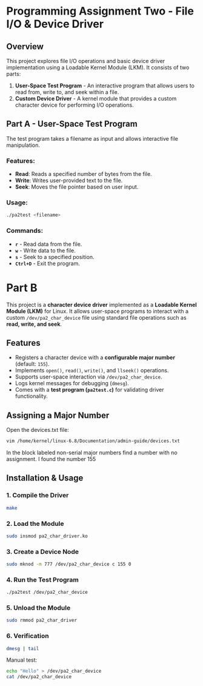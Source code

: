# Programming Assignment Two - File I/O & Device Driver

## Overview
This project explores file I/O operations and basic device driver implementation using a Loadable Kernel Module (LKM). It consists of two parts:

1. **User-Space Test Program** - An interactive program that allows users to read from, write to, and seek within a file.
2. **Custom Device Driver** - A kernel module that provides a custom character device for performing I/O operations.

## Part A - User-Space Test Program
The test program takes a filename as input and allows interactive file manipulation.

### Features:
- **Read**: Reads a specified number of bytes from the file.
- **Write**: Writes user-provided text to the file.
- **Seek**: Moves the file pointer based on user input.

### Usage:
```sh
./pa2test <filename>
```


### Commands:
- **`r`** - Read data from the file.
- **`w`** - Write data to the file.
- **`s`** - Seek to a specified position.
- **`Ctrl+D`** - Exit the program.

# Part B 

This project is a **character device driver** implemented as a **Loadable Kernel Module (LKM)** for Linux. It allows user-space programs to interact with a custom `/dev/pa2_char_device` file using standard file operations such as **read, write, and seek**.

## **Features**
- Registers a character device with a **configurable major number** (default: `155`).
- Implements `open()`, `read()`, `write()`, and `llseek()` operations.
- Supports user-space interaction via `/dev/pa2_char_device`.
- Logs kernel messages for debugging (`dmesg`).
- Comes with a **test program (`pa2test.c`)** for validating driver functionality.

## **Assigning a Major Number**
Open the devices.txt file:
```bash
vim /home/kernel/linux-6.8/Documentation/admin-guide/devices.txt​
```
In the block labeled non-serial major numbers find a number with no assignment. I found the number 155

## **Installation & Usage**
### **1. Compile the Driver**
```bash
make
```

### **2. Load the Module**
```bash
sudo insmod pa2_char_driver.ko
```

### **3. Create a Device Node**
```bash
sudo mknod -m 777 /dev/pa2_char_device c 155 0
```

### **4. Run the Test Program**
```bash
./pa2test /dev/pa2_char_device
```

### **5. Unload the Module**
```bash
sudo rmmod pa2_char_driver
```

### **6. Verification**
```bash
dmesg | tail
```

Manual test:
```bash
echo "Hello" > /dev/pa2_char_device
cat /dev/pa2_char_device
```




